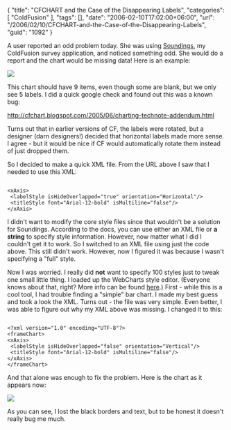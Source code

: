 {
	"title": "CFCHART and the Case of the Disappearing Labels",
	"categories": [
		"ColdFusion"
	],
	"tags": [],
	"date": "2006-02-10T17:02:00+06:00",
	"url": "/2006/02/10/CFCHART-and-the-Case-of-the-Disappearing-Labels",
	"guid": "1092"
}

A user reported an odd problem today. She was using <a href="http://ray.camdenfamily.com/projects/soundings">Soundings</a>, my ColdFusion survey application, and noticed something odd. She would do a report and the chart would be missing data! Here is an example:
<!--more-->
<img src="http://ray.camdenfamily.com/images/badchart1.jpg">

This chart should have 9 items, even though some are blank, but we only see 5 labels. I did a quick google check and found out this was a known bug:

<a href="http://cfchart.blogspot.com/2005/06/charting-technote-addendum.html">http://cfchart.blogspot.com/2005/06/charting-technote-addendum.html</a>

Turns out that in earlier versions of CF, the labels were rotated, but a designer (darn designers!) decided that horizontal labels made more sense. I agree - but it would be nice if CF would automatically rotate them instead of just dropped them.

So I decided to make a quick XML file. From the URL above I saw that I needed to use this XML:

<code>
&lt;xAxis&gt; 
 &lt;labelStyle isHideOverlapped="true" orientation="Horizontal"/&gt; 
 &lt;titleStyle font="Arial-12-bold" isMultiline="false"/&gt; 
&lt;/xAxis&gt; 
</code>

I didn't want to modify the core style files since that wouldn't be a solution for Soundings. According to the docs, you can use either an XML file or <b>a string</b> to specify style information. However, now matter what I did I couldn't get it to work. So I switched to an XML file using just the code above. This still didn't work. However, now I figured it was because I wasn't specifying a "full" style. 

Now I was worried. I really did <b>not</b> want to specify 100 styles just to tweak one small little thing. I loaded up the WebCharts style editor. (Everyone knows about that, right? More info can be found 
<a href="http://www.buntel.com/blog/index.cfm?mode=entry&entry=838065DF-4E22-1671-5BEDBD3D6FD2D0D8">here</a>.) First - while this is a cool tool, I had trouble finding a "simple" bar chart. I made my best guess and took a look the XML. Turns out - the file was very simple. Even better, I was able to figure out why my XML above was missing. I changed it to this:

<code>
&lt;?xml version="1.0" encoding="UTF-8"?&gt;
&lt;frameChart&gt;
&lt;xAxis&gt; 
 &lt;labelStyle isHideOverlapped="false" orientation="Vertical"/&gt; 
 &lt;titleStyle font="Arial-12-bold" isMultiline="false"/&gt; 
&lt;/xAxis&gt;
&lt;/frameChart&gt;
</code>

And that alone was enough to fix the problem. Here is the chart as it appears now:

<img src="http://ray.camdenfamily.com/images/goodchart1.jpg">

As you can see, I lost the black borders and text, but to be honest it doesn't really bug me much.